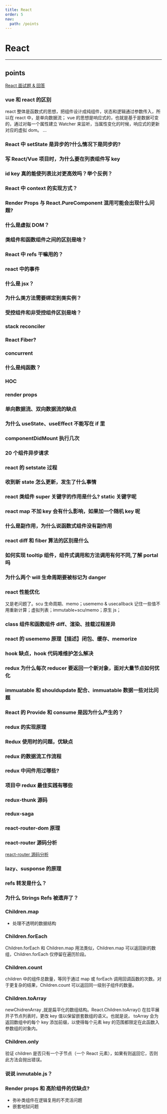 ```yaml
---
title: React
order: 5
nav:
  path: /points
---
```


# React

---

## points

[React 面试题 & 回答](https://github.com/semlinker/reactjs-interview-questions)

### vue 和 react 的区别

react 整体是函数式的思想，把组件设计成纯组件，状态和逻辑通过参数传入，所以在 react 中，是单向数据流；
vue 的思想是响应式的，也就是基于是数据可变的，通过对每一个属性建立 Watcher 来监听，当属性变化的时候，响应式的更新对应的虚拟 dom。
...

### React 中 setState 是异步的?什么情况下是同步的?

### 写 React/Vue 项目时，为什么要在列表组件写 key

### id key 真的能使列表比对更高效吗？举个反例？

### React 中 context 的实现方式？

### Render Props 与 React.PureComponent 混用可能会出现什么问题?

### 什么是虚拟 DOM？

### 类组件和函数组件之间的区别是啥？

### React 中 refs 干嘛用的？

### react 中的事件

### 什么是 jsx？

### 为什么类方法需要绑定到类实例？

### 受控组件和非受控组件区别是啥？

### stack reconciler

### React Fiber?

### concurrent

### 什么是纯函数？

### HOC

### render props

### 单向数据流、双向数据流的缺点

### 为什么 useState、useEffect 不能写在 if 里

### componentDidMount 执行几次

### 20 个组件异步请求

### react 的 setstate 过程

### 收到新 state 怎么更新，发生了什么事情

### react 类组件 super 关键字的作用是什么? static 关键字呢

### react map 不加 key 会有什么影响，如果加一个随机 key 呢

### 什么是副作用，为什么说函数式组件没有副作用

### react diff 和 fiber 算法的区别是什么

### 如何实现 tooltip 组件，组件式调用和方法调用有何不同,了解 portal 吗

### 为什么两个 will 生命周期要被标记为 danger

### react 性能优化

又是老问题了。scu 生命周期、memo；usememo & usecallback 记住一些值不用重新计算；虚拟列表；immutable+scu/memo；原生 js；

### class 组件和函数组件 diff、渲染、挂载过程差异

### react 的 usememo 原理【描述】闭包、缓存、memorize

### hook 缺点，hook 代码难维护怎么解决

### redux 为什么每次 reducer 要返回一个新对象，面对大量节点如何优化

### immuatable 和 shouldupdate 配合、immuatable 数据一些对比问题

### React 的 Provide 和 consume 是因为什么产生的？

### redux 的实现原理

### Redux 使用时的问题，优缺点

### redux 的数据流工作流程

### redux 中间件用过哪些?

### 项目中 redux 最佳实践有哪些

### redux-thunk 源码

### redux-saga

### react-router-dom 原理

### react-router 源码分析

[react-router 源码分析](https://juejin.cn/post/6950248553549660191)

### lazy、susponse 的原理

### refs 转发是什么？

### 为什么 Strings Refs 被遗弃了？

### Children.map

- 处理不透明的数据结构

### Children.forEach

Children.forEach 和 Children.map 用法类似，Children.map 可以返回新的数组，Children.forEach 仅停留在遍历阶段。

### Children.count

children 中的组件总数量，等同于通过 map 或 forEach 调用回调函数的次数。对于更复杂的结果，Children.count 可以返回同一级别子组件的数量。

### Children.toArray

newChidrenArray ,就是扁平化的数组结构。React.Children.toArray() 在拉平展开子节点列表时，更改 key 值以保留嵌套数组的语义。也就是说，
toArray 会为返回数组中的每个 key 添加前缀，以使得每个元素 key 的范围都限定在此函数入参数组的对象内。

### Children.only

验证 children 是否只有一个子节点（一个 React 元素），如果有则返回它，否则此方法会抛出错误。

### 说说 inmutable.js？

### Render props 和 高阶组件的优缺点?

- 弥补类组件在逻辑复用的不灵活问题
- 嵌套地狱问题
